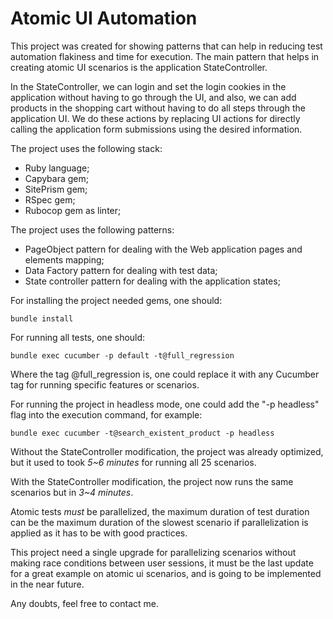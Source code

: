 # Atomic UI Automation

This project was created for showing patterns that can help in reducing test automation flakiness and time for execution. The main pattern that helps in creating atomic UI scenarios is the application StateController.

In the StateController, we can login and set the login cookies in the application without having to go through the UI, and also, we can add products in the shopping cart without having to do all steps through the application UI. We do these actions by replacing UI actions for directly calling the application form submissions using the desired information.

The project uses the following stack:
- Ruby language;
- Capybara gem;
- SitePrism gem;
- RSpec gem;
- Rubocop gem as linter;

The project uses the following patterns:
- PageObject pattern for dealing with the Web application pages and elements mapping;
- Data Factory pattern for dealing with test data;
- State controller pattern for dealing with the application states;

For installing the project needed gems, one should:
```
bundle install
```

For running all tests, one should:
```
bundle exec cucumber -p default -t@full_regression
```

Where the tag @full_regression is, one could replace it with any Cucumber tag for running specific features or scenarios.

For running the project in headless mode, one could add the "-p headless" flag into the execution command, for example:
```
bundle exec cucumber -t@search_existent_product -p headless
```

Without the StateController modification, the project was already optimized, but it used to took *5~6 minutes* for running all 25 scenarios.

With the StateController modification, the project now runs the same scenarios but in *3~4 minutes*.

Atomic tests *must* be parallelized, the maximum duration of test duration can be the maximum duration of the slowest scenario if parallelization is applied as it has to be with good practices.

This project need a single upgrade for parallelizing scenarios without making race conditions between user sessions, it must be the last update for a great example on atomic ui scenarios, and is going to be implemented in the near future.

Any doubts, feel free to contact me.
